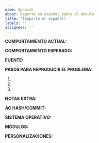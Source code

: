 ```yaml
---
name: Spanish
about: Reporte en español sobre el módulo
title: '[Soporte en español] '
labels: ''
assignees: ''
---
```


**COMPORTAMIENTO ACTUAL:**


**COMPORTAMIENTO ESPERADO:**


**FUENTE:**


**PASOS PARA REPRODUCIR EL PROBLEMA:**


1. 
2. 
3. 

**NOTAS EXTRA:**


**AC HASH/COMMIT:**


**SISTEMA OPERATIVO:**


**MÓDULOS:**


**PERSONALIZACIONES:**
